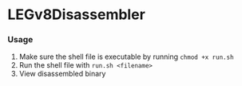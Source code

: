 # LEGv8Disassembler

### Usage
1. Make sure the shell file is executable by running `chmod +x run.sh`
2. Run the shell file with `run.sh <filename>`
3. View disassembled binary